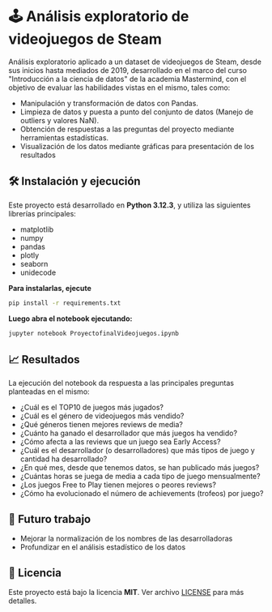 # 🕹️ Análisis exploratorio de videojuegos de Steam

Análisis exploratorio aplicado a un dataset de videojuegos de Steam, desde sus inicios hasta mediados de 2019, desarrollado en el marco del curso "Introducción a la ciencia de datos" de la academia Mastermind, con el objetivo de evaluar las habilidades vistas en el mismo, tales como:

- Manipulación y transformación de datos con Pandas.
- Limpieza de datos y puesta a punto del conjunto de datos (Manejo de outliers y valores NaN).
- Obtención de respuestas a las preguntas del proyecto mediante herramientas estadísticas.
- Visualización de los datos mediante gráficas para presentación de los resultados


## 🛠️ Instalación y ejecución

Este proyecto está desarrollado en **Python 3.12.3**, y utiliza las siguientes librerías principales:

- matplotlib
- numpy
- pandas
- plotly
- seaborn
- unidecode

**Para instalarlas, ejecute**
  ```bash
  pip install -r requirements.txt
```

**Luego abra el notebook ejecutando:**
  ```bash
  jupyter notebook ProyectofinalVideojuegos.ipynb
  ```

## 📈 Resultados

La ejecución del notebook da respuesta a las principales preguntas planteadas en el mismo:
- ¿Cuál es el TOP10 de juegos más jugados?
- ¿Cuál es el género de videojuegos más vendido?
- ¿Qué géneros tienen mejores reviews de media?
- ¿Cuánto ha ganado el desarrollador que más juegos ha vendido?
- ¿Cómo afecta a las reviews que un juego sea Early Access?
- ¿Cuál es el desarrollador (o desarrolladores) que más tipos de juego y cantidad ha desarrollado?
- ¿En qué mes, desde que tenemos datos, se han publicado más juegos?
- ¿Cuántas horas se juega de media a cada tipo de juego mensualmente?
- ¿Los juegos Free to Play tienen mejores o peores reviews?
- ¿Cómo ha evolucionado el número de achievements (trofeos) por juego?

## 🚧 Futuro trabajo

- Mejorar la normalización de los nombres de las desarrolladoras
- Profundizar en el análisis estadístico de los datos

## 📄 Licencia

Este proyecto está bajo la licencia **MIT**. Ver archivo [LICENSE](LICENSE) para más detalles.
